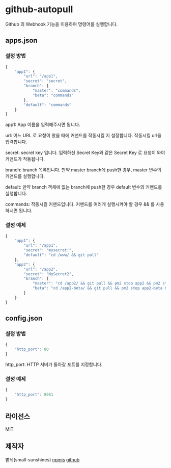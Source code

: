 # github-autopull
Github 의 Webhook 기능을 이용하여 명령어를 실행합니다.

## apps.json

### 설정 방법
```javascript
{
    "app1": {
        "url": "/app1",
        "secret": "secret",
        "branch": {
            "master": "commands",
            "beta": "commands"
        },
        "default": "commands"
    }
}
```

app1: App 이름을 입력해주시면 됩니다.

url: 어느 URL 로 요청이 왔을 때에 커맨드를 작동시킬 지 설정합니다.
작동시킬 url을 입력합니다.

secret: secret key 입니다. 입력하신 Secret Key와 같은 Secret Key 로 요청이 와야 커맨드가 작동됩니다.

branch: branch 목록입니다. 만약 master branch에 push한 경우, master 변수의 커맨드를 실행합니다.

default: 만약 branch 객체에 없는 branch에 push한 경우 default 변수의 커맨드를 실행합니다.

commands: 작동시킬 커맨드입니다. 커맨드를 여러개 실행시켜야 할 경우 && 를 사용하시면 됩니다.

### 설정 예제
```javascript
{
    "app1": {
        "url": "/app1",
        "secret": "mysecret!",
        "default": "cd /www/ && git pull"
    },
    "app2": {
        "url": "/app2",
        "secret": "MySecret2",
        "branch": {
            "master": "cd /app2/ && git pull && pm2 stop app2 && pm2 start app2",
            "beta": "cd /app2-beta/ && git pull && pm2 stop app2-beta && pm2 start app2-beta"
        }
    }
}
```

## config.json

### 설정 방법
```javascript
{
    "http_port": 80
}
```

http_port: HTTP 서버가 돌아갈 포트를 지정합니다.

### 설정 예제
```javascript
{
    "http_port": 8081
}
```

## 라이선스

MIT

## 제작자
볕뉘(small-sunshines)
[npmjs](https://www.npmjs.com/~trusty_people)
[github](https://github.com/small-sunshines/)